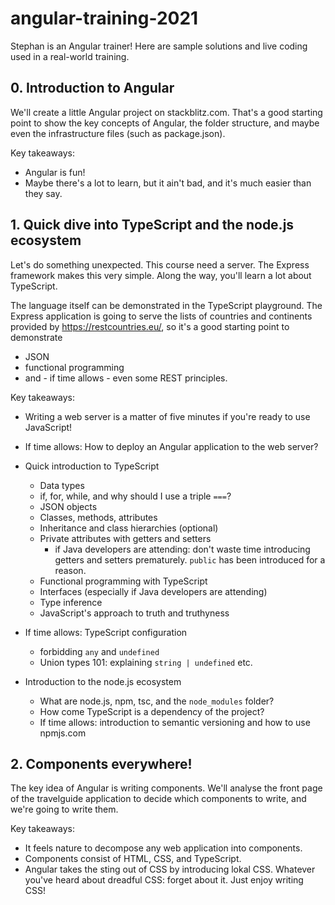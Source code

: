 # angular-training-2021
Stephan is an Angular trainer! Here are sample solutions and live coding used in a real-world training.

## 0. Introduction to Angular

We'll create a little Angular project on stackblitz.com. That's a good starting point to show the key concepts of Angular, the folder structure, and maybe even the infrastructure files (such as package.json). 

Key takeaways:
- Angular is fun!
- Maybe there's a lot to learn, but it ain't bad, and it's much easier than they say.

## 1. Quick dive into TypeScript and the node.js ecosystem

Let's do something unexpected. This course need a server. The Express framework makes this very simple. Along the way, you'll learn a lot about TypeScript.

The language itself can be demonstrated in the TypeScript playground. The Express application is going to serve the lists of countries and continents provided by https://restcountries.eu/, so it's a good starting point to demonstrate
- JSON
- functional programming
- and - if time allows - even some REST principles.

Key takeaways:
- Writing a web server is a matter of five minutes if you're ready to use JavaScript!

- If time allows: How to deploy an Angular application to the web server?
  
- Quick introduction to TypeScript
  - Data types
  - if, for, while, and why should I use a triple `===`?
  - JSON objects
  - Classes, methods, attributes
  - Inheritance and class hierarchies (optional)
  - Private attributes with getters and setters
    - if Java developers are attending: don't waste time introducing getters and setters prematurely. `public` has been introduced for a reason.
  - Functional programming with TypeScript
  - Interfaces (especially if Java developers are attending)
  - Type inference
  - JavaScript's approach to truth and truthyness

- If time allows: TypeScript configuration
  - forbidding `any` and `undefined`
  - Union types 101: explaining `string | undefined` etc.

- Introduction to the node.js ecosystem
  - What are node.js, npm, tsc, and the `node_modules` folder?
  - How come TypeScript is a dependency of the project?
  - If time allows: introduction to semantic versioning and how to use npmjs.com

## 2. Components everywhere!

The key idea of Angular is writing components. We'll analyse the front page of the travelguide application to decide which components to write, and we're going to write them.

Key takeaways:
- It feels nature to decompose any web application into components.
- Components consist of HTML, CSS, and TypeScript.
- Angular takes the sting out of CSS by introducing lokal CSS. Whatever you've heard about dreadful CSS: forget about it. Just enjoy writing CSS!
